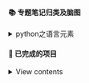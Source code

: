 #### 📚 专题笔记归类及脑图

<details>
<summary>python之语言元素</summary>

![](https://github.com/pigPEQ/Awesome-python/tree/main/doc/Mind%20maps/images/python之语言元素)

</details>

#### 🔌 已完成的项目

<details>
<summary>View contents</summary>




</details>
